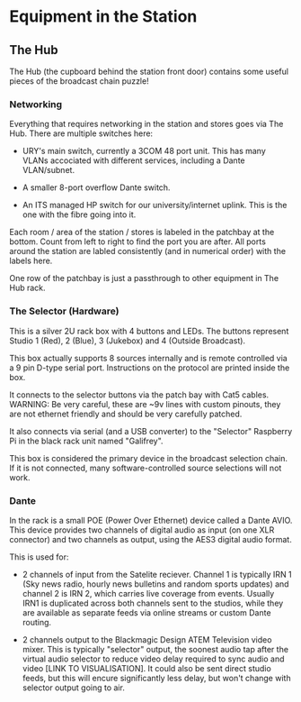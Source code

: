 # Equipment in the Station

## The Hub

The Hub (the cupboard behind the station front door) contains some useful pieces of the broadcast chain puzzle!

### Networking

Everything that requires networking in the station and stores goes via The Hub. There are multiple switches here:

-   URY's main switch, currently a 3COM 48 port unit. This has many VLANs accociated with different services, including a Dante VLAN/subnet.

-   A smaller 8-port overflow Dante switch.

-   An ITS managed HP switch for our university/internet uplink. This is the one with the fibre going into it.

Each room / area of the station / stores is labeled in the patchbay at the bottom. Count from left to right to find the port you are after. All ports around the station are labled consistently (and in numerical order) with the labels here.

One row of the patchbay is just a passthrough to other equipment in The Hub rack.

### The Selector (Hardware)

This is a silver 2U rack box with 4 buttons and LEDs. The buttons represent Studio 1 (Red), 2 (Blue), 3 (Jukebox) and 4 (Outside Broadcast).

This box actually supports 8 sources internally and is remote controlled via a 9 pin D-type serial port. Instructions on the protocol are printed inside the box.

It connects to the selector buttons via the patch bay with Cat5 cables. WARNING: Be very careful, these are ~9v lines with custom pinouts, they are not ethernet friendly and should be very carefully patched.

It also connects via serial (and a USB converter) to the "Selector" Raspberry Pi in the black rack unit named "Galifrey".

This box is considered the primary device in the broadcast selection chain. If it is not connected, many software-controlled source selections will not work.

### Dante

In the rack is a small POE (Power Over Ethernet) device called a Dante AVIO. This device provides two channels of digital audio as input (on one XLR connector) and two channels as output, using the AES3 digital audio format.

This is used for:

-   2 channels of input from the Satelite reciever. Channel 1 is typically IRN 1 (Sky news radio, hourly news bulletins and random sports updates) and channel 2 is IRN 2, which carries live coverage from events. Usually IRN1 is duplicated across both channels sent to the studios, while they are available as separate feeds via online streams or custom Dante routing.

-   2 channels output to the Blackmagic Design ATEM Television video mixer. This is typically "selector" output, the soonest audio tap after the virtual audio selector to reduce video delay required to sync audio and video [LINK TO VISUALISATION]. It could also be sent direct studio feeds, but this will encure significantly less delay, but won't change with selector output going to air.
